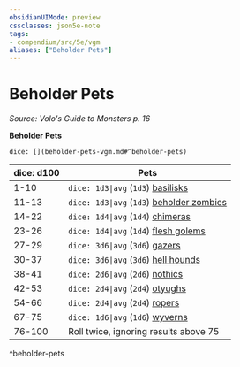 ```yaml
---
obsidianUIMode: preview
cssclasses: json5e-note
tags:
- compendium/src/5e/vgm
aliases: ["Beholder Pets"]
---
```

# Beholder Pets
*Source: Volo's Guide to Monsters p. 16* 

**Beholder Pets**

`dice: [](beholder-pets-vgm.md#^beholder-pets)`

| dice: d100 | Pets |
|------------|------|
| 1-10 | `dice: 1d3\|avg` (`1d3`) [basilisks](compendium/bestiary/monstrosity/basilisk.md) |
| 11-13 | `dice: 1d3\|avg` (`1d3`) [beholder zombies](compendium/bestiary/undead/beholder-zombie.md) |
| 14-22 | `dice: 1d4\|avg` (`1d4`) [chimeras](compendium/bestiary/monstrosity/chimera.md) |
| 23-26 | `dice: 1d4\|avg` (`1d4`) [flesh golems](compendium/bestiary/construct/flesh-golem.md) |
| 27-29 | `dice: 3d6\|avg` (`3d6`) [gazers](compendium/bestiary/aberration/gazer-mpmm.md) |
| 30-37 | `dice: 3d6\|avg` (`3d6`) [hell hounds](compendium/bestiary/fiend/hell-hound.md) |
| 38-41 | `dice: 2d6\|avg` (`2d6`) [nothics](compendium/bestiary/aberration/nothic.md) |
| 42-53 | `dice: 2d4\|avg` (`2d4`) [otyughs](compendium/bestiary/aberration/otyugh.md) |
| 54-66 | `dice: 2d4\|avg` (`2d4`) [ropers](compendium/bestiary/monstrosity/roper.md) |
| 67-75 | `dice: 1d6\|avg` (`1d6`) [wyverns](compendium/bestiary/dragon/wyvern.md) |
| 76-100 | Roll twice, ignoring results above 75 |
^beholder-pets